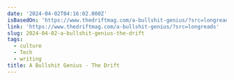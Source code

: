 ```yaml
---
date: '2024-04-02T04:16:02.000Z'
isBasedOn: 'https://www.thedriftmag.com/a-bullshit-genius/?src=longreads'
link: 'https://www.thedriftmag.com/a-bullshit-genius/?src=longreads'
slug: 2024-04-02-a-bullshit-genius-the-drift
tags:
  - culture
  - Tech
  - writing
title: A Bullshit Genius - The Drift
---
```


